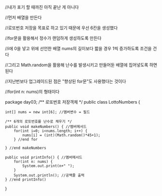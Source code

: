 
//내가 포기 할 때까진 아직 끝난 게 아니다



//먼저 배열을 만든다

//로또번호 저장을 목표로 하고 있기 때문에 우선 6칸을 생성했다

//for문을 활용해서 정수가 랜덤하게 생성하도록 만든다

//i에 0을 넣고 위에 선언한 배열 nums의 길이보다 짧을 경우 1씩 증가하도록 조건을 건다

//그리고 Math.random을 활용해 난수를 발생시키고 만들어둔 배열에 집어넣도록 하면 된다

//지난번보다 업그레이드된 점은 "향상된 for문"도 사용했다는 것이다

//for(int n: nums)의 형태이다

package day03;
/** 로또번호 저장객체 */
public class LottoNumbers {

	int[] nums = new int[6]; //멤버변수 = 필드
	
	/** 6개의 로또번호를 난수로 채우기 */
	public void makeNumbers() { //멤버메서드
		for(int i=0; i<nums.length; i++) {
			nums[i] = (int)(Math.random()*45+1);
		} //end for
		
	} //end makeNumbers

	public void printInfo() { //멤버메서드
		for(int n: nums) {
			System.out.print(n+" ");
		}
		System.out.println(); //공백줄 출력
	} //end printInfo()

}
